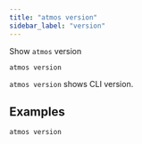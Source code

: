 ```yaml
---
title: "atmos version"
sidebar_label: "version"
---
```


Show `atmos` version

```shell
atmos version
```

`atmos version` shows CLI version.
## Examples

```shell
atmos version
```
